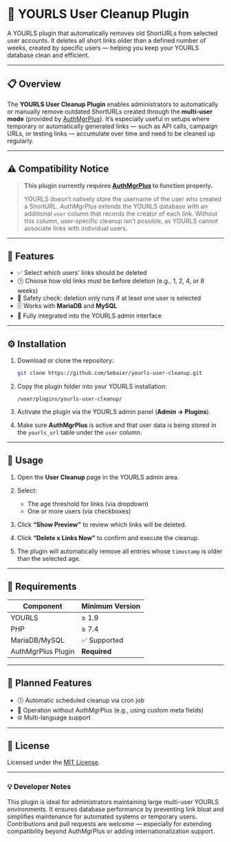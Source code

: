 # 🧹 YOURLS User Cleanup Plugin

A YOURLS plugin that automatically removes old ShortURLs from selected user accounts.
It deletes all short links older than a defined number of weeks, created by specific users — helping you keep your YOURLS database clean and efficient.

---

## 📋 Overview

The **YOURLS User Cleanup Plugin** enables administrators to automatically or manually remove outdated ShortURLs created through the **multi-user mode** (provided by [AuthMgrPlus](https://github.com/joshp23/YOURLS-AuthMgrPlus)).
It’s especially useful in setups where temporary or automatically generated links — such as API calls, campaign URLs, or testing links — accumulate over time and need to be cleaned up regularly.

---

## ⚠️ Compatibility Notice

> **This plugin currently requires [AuthMgrPlus](https://github.com/joshp23/YOURLS-AuthMgrPlus) to function properly.**
>
> YOURLS doesn’t natively store the username of the user who created a ShortURL.
> AuthMgrPlus extends the YOURLS database with an additional `user` column that records the creator of each link.
> Without this column, user-specific cleanup isn’t possible, as YOURLS cannot associate links with individual users.

---

## 🧩 Features

* ✅ Select which users’ links should be deleted
* 🕒 Choose how old links must be before deletion (e.g., 1, 2, 4, or 8 weeks)
* 🧠 Safety check: deletion only runs if at least one user is selected
* 🗄️ Works with **MariaDB** and **MySQL**
* 🧰 Fully integrated into the YOURLS admin interface

---

## ⚙️ Installation

1. Download or clone the repository:

   ```bash
   git clone https://github.com/Sebaier/yourls-user-cleanup.git
   ```
2. Copy the plugin folder into your YOURLS installation:

   ```
   /user/plugins/yourls-user-cleanup/
   ```
3. Activate the plugin via the YOURLS admin panel (**Admin → Plugins**).
4. Make sure **AuthMgrPlus** is active and that user data is being stored in the `yourls_url` table under the `user` column.

---

## 🧭 Usage

1. Open the **User Cleanup** page in the YOURLS admin area.
2. Select:

   * The age threshold for links (via dropdown)
   * One or more users (via checkboxes)
3. Click **“Show Preview”** to review which links will be deleted.
4. Click **“Delete x Links Now”** to confirm and execute the cleanup.
5. The plugin will automatically remove all entries whose `timestamp` is older than the selected age.

---

## 🧰 Requirements

| Component          | Minimum Version |
| ------------------ | --------------- |
| YOURLS             | ≥ 1.9           |
| PHP                | ≥ 7.4           |
| MariaDB/MySQL      | ✅ Supported     |
| AuthMgrPlus Plugin | **Required**    |

---

## 🚀 Planned Features

* 🕓 Automatic scheduled cleanup via cron job
* 🔄 Operation without AuthMgrPlus (e.g., using custom meta fields)
* 🌐 Multi-language support

---

## 📄 License

Licensed under the [MIT License](LICENSE).

---

### 💡 Developer Notes

This plugin is ideal for administrators maintaining large multi-user YOURLS environments. It ensures database performance by preventing link bloat and simplifies maintenance for automated systems or temporary users. Contributions and pull requests are welcome — especially for extending compatibility beyond AuthMgrPlus or adding internationalization support.
